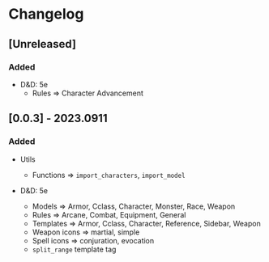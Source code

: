 # Changelog

## [Unreleased]

### Added

- D&D: 5e
  + Rules => Character Advancement

## [0.0.3] - 2023.0911

### Added

- Utils
  + Functions => `import_characters`, `import_model`

- D&D: 5e
  + Models => Armor, Cclass, Character, Monster, Race, Weapon
  + Rules => Arcane, Combat, Equipment, General
  + Templates => Armor, Cclass, Character, Reference, Sidebar, Weapon
  + Weapon icons => martial, simple
  + Spell icons => conjuration, evocation
  + `split_range` template tag
